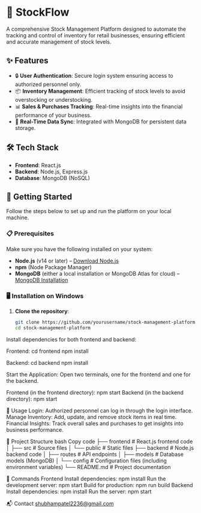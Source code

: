 # 🏪 StockFlow
A comprehensive Stock Management Platform designed to automate the tracking and control of inventory for retail businesses, ensuring efficient and accurate management of stock levels.

## ✨ Features

- 🔒 **User Authentication**: Secure login system ensuring access to authorized personnel only.
- 📦 **Inventory Management**: Efficient tracking of stock levels to avoid overstocking or understocking.
- 📊 **Sales & Purchases Tracking**: Real-time insights into the financial performance of your business.
- 🔄 **Real-Time Data Sync**: Integrated with MongoDB for persistent data storage.
  
## 🛠️ Tech Stack

- **Frontend**: React.js
- **Backend**: Node.js, Express.js
- **Database**: MongoDB (NoSQL)

## 🚀 Getting Started

Follow the steps below to set up and run the platform on your local machine.

### 📋 Prerequisites

Make sure you have the following installed on your system:

- **Node.js** (v14 or later) – [Download Node.js](https://nodejs.org/)
- **npm** (Node Package Manager)
- **MongoDB** (either a local installation or MongoDB Atlas for cloud) – [MongoDB Installation](https://www.mongodb.com/try/download/community)

### 🖥️ Installation on Windows

1. **Clone the repository**:
   ```bash
   git clone https://github.com/yourusername/stock-management-platform.git
   cd stock-management-platform
Install dependencies for both frontend and backend:

Frontend:
cd frontend
npm install


Backend:
cd backend
npm install




Start the Application: Open two terminals, one for the frontend and one for the backend.

Frontend (in the frontend directory):
npm start
Backend (in the backend directory):
npm start


📝 Usage
Login: Authorized personnel can log in through the login interface.
Manage Inventory: Add, update, and remove stock items in real time.
Financial Insights: Track overall sales and purchases to get insights into business performance.

📂 Project Structure
bash
Copy code
├── frontend       # React.js frontend code
│   ├── src        # Source files
│   └── public     # Static files
├── backend        # Node.js backend code
│   ├── routes     # API endpoints
│   ├── models     # Database models (MongoDB)
│   └── config     # Configuration files (including environment variables)
└── README.md      # Project documentation

🔧 Commands
Frontend
Install dependencies: npm install
Run the development server: npm start
Build for production: npm run build
Backend
Install dependencies: npm install
Run the server: npm start

📬 Contact
shubhampatel2236@gmail.com






